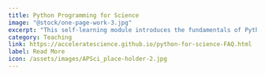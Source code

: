 ```yaml
---
title: Python Programming for Science
image: "@stock/one-page-work-3.jpg"
excerpt: "This self-learning module introduces the fundamentals of Python, some of the kinds of data it can handle, and how to store that data. Designed for researchers across disciplines, it supports learners to rapidly learn how to code in the context of working with real-world data. To access the module, register at the link."
category: Teaching
link: https://acceleratescience.github.io/python-for-science-FAQ.html
label: Read More
icon: /assets/images/APSci_place-holder-2.jpg
---
```

